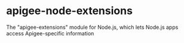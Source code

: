 apigee-node-extensions
======================

The "apigee-extensions" module for Node.js, which lets Node.js apps access Apigee-specific information
